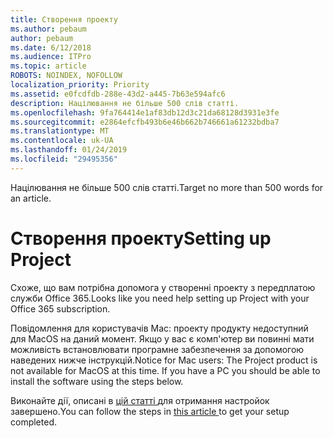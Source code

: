 ```yaml
---
title: Створення проекту
ms.author: pebaum
author: pebaum
ms.date: 6/12/2018
ms.audience: ITPro
ms.topic: article
ROBOTS: NOINDEX, NOFOLLOW
localization_priority: Priority
ms.assetid: e0fcdfdb-288e-43d2-a445-7b63e594afc6
description: Націлювання не більше 500 слів статті.
ms.openlocfilehash: 9fa764414e1af83db12d3c21da68128d3931e3fe
ms.sourcegitcommit: e2864efcfb493b6e46b662b746661a61232bdba7
ms.translationtype: MT
ms.contentlocale: uk-UA
ms.lasthandoff: 01/24/2019
ms.locfileid: "29495356"
---
```

<span data-ttu-id="204d3-103">Націлювання не більше 500 слів статті.</span><span class="sxs-lookup"><span data-stu-id="204d3-103">Target no more than 500 words for an article.</span></span>
  
# <a name="setting-up-project"></a><span data-ttu-id="204d3-104">Створення проекту</span><span class="sxs-lookup"><span data-stu-id="204d3-104">Setting up Project</span></span>

<span data-ttu-id="204d3-105">Схоже, що вам потрібна допомога у створенні проекту з передплатою служби Office 365.</span><span class="sxs-lookup"><span data-stu-id="204d3-105">Looks like you need help setting up Project with your Office 365 subscription.</span></span>
  
<span data-ttu-id="204d3-p101">Повідомлення для користувачів Mac: проекту продукту недоступний для MacOS на даний момент. Якщо у вас є комп'ютер ви повинні мати можливість встановлювати програмне забезпечення за допомогою наведених нижче інструкцій.</span><span class="sxs-lookup"><span data-stu-id="204d3-p101">Notice for Mac users: The Project product is not available for MacOS at this time. If you have a PC you should be able to install the software using the steps below.</span></span>
  
<span data-ttu-id="204d3-108">Виконайте дії, описані в [цій статті ](https://support.office.com/article/https://support.office.com/article/7059249b-d9fe-4d61-ab96-5c5bf435f281.aspx)для отримання настройок завершено.</span><span class="sxs-lookup"><span data-stu-id="204d3-108">You can follow the steps in [this article ](https://support.office.com/article/https://support.office.com/article/7059249b-d9fe-4d61-ab96-5c5bf435f281.aspx)to get your setup completed.</span></span>
  

